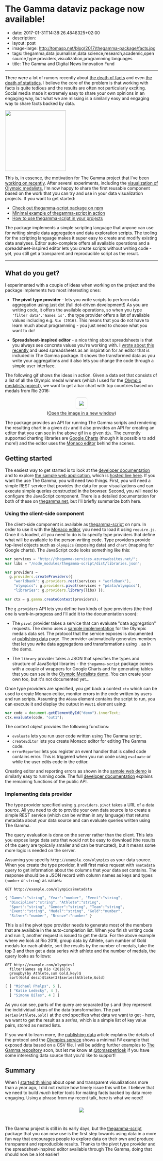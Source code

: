 The Gamma dataviz package now available!
==============================================

 - date: 2017-01-31T14:38:26.4848325+02:00
 - description:
 - layout: post
 - image-large: http://tomasp.net/blog/2017/thegamma-package/facts.jpg
 - tags: thegamma,data journalism,data science,research,academic,open source,type providers,visualization,programming languages
 - title: The Gamma and Digital News Innovation Fund
 
----------------------------------------------------------------------------------------------------

There were a lot of rumors recently about [the death of facts](http://www.bbc.co.uk/news/uk-37995600)
and even [the death of statistics](https://www.theguardian.com/politics/2017/jan/19/crisis-of-statistics-big-data-democracy).
I believe the core of the problem is that working with facts is quite tedious and the results are
often not particularly exciting. Social media made it extremely easy to share your own opinions
in an engaging way, but what we are missing is a similarly easy and engaging way to share facts
backed by data. 

<a href="https://www.npmjs.com/package/thegamma-script">
<img src="http://tomasp.net/blog/2017/thegamma-package/npm.png" style="width:200px" class="rdecor-sm"/>
</a>

This is, in essence, the motivation for The Gamma project that I've been [working on 
recently](http://tomasp.net/blog/2016/thegamma-dni/). After several experiments, including the
[visualization of Olympic medalists](http://tomasp.net/blog/2016/thegamma-olympic-medalists/),
I'm now happy to share the first reusable component based on the work that you can try and use
in your data visualization projects. If you want to get started:

 - [Check out thegamma-script package on npm](https://www.npmjs.com/package/thegamma-script) 
 - [Minimal example of thegamma-script in action](http://thegamma-sample-web.azurewebsites.net/)
 - [How to use thegamma-script in your projects](http://thegamma.net/developers/)

The package implements a simple scripting language that anyone can use for writing simple data
aggregation and data exploration scripts. The tooling for the scripting language makes it super
easy to create and modify existing data analyses. Editor auto-complete offers all available 
operations and a spreadsheet-inspired editor lets you create scripts without writing code - yet,
you still get a transparent and reproducible script as the result.

----------------------------------------------------------------------------------------------------

What do you get?
----------------

I experimented with a couple of ideas when working on the project and the package implements
two most interesting ones:

 - **The pivot type provider** - lets you write scripts to perform data aggregation using
   just dot (full dot-driven development!) As you are writing code, it offers the available
   operations, so when you type `'filter data'.'Games is'.` the type provider offers a list
   of available values including e.g. `Rio (2016)`. This means that you do not have to learn 
   much about programming - you just need to choose what you want to do!
   
 - **Spreadsheet-inspired editor** - a nice thing about spreadsheets is that you always see
   concrete values you're working with. I [wrote about this recently](http://tomasp.net/blog/2016/no-functions/)
   and used spreadsheets as an inspiration for an editor that is included in The Gamma package.
   It shows the transformed data as you write your aggregations and it also lets you change the
   code through a simple user interface.
   
The following gif shows the ideas in action. Given a data set that consists of a list of all the
Olympic medal winners (which I used for the [Olympic medalists
project](http://tomasp.net/blog/2016/thegamma-olympic-medalists/)), we want to get a bar chart
with top countries based on medals from Rio 2016:
 
<div style="max-width:1008px;padding:0px;margin:10px auto 10px auto;text-align:center;">
  <img src="preview.gif" style="display:none" id="img1a" />
  <img src="preview-still.png" style="max-width:100%;cursor:pointer;border:1px solid #d8d8d8;border-radius:6px;padding:10px;margin-bottom:5px;" id="img1b" /><br />
  (<a href="preview.gif" target="_blank">Open the image in a new window</a>)<!--_ -->
  <script type="text/javascript">
    var p1 = false;
    document.getElementById("img1b").onclick = function() {
      document.getElementById("img1b").src = 
        p1 ? "preview-still.png" : document.getElementById("img1a").src;
      p1 = !p1;
    }
  </script>
</div>

The package provides an API for running The Gamma scripts and rendering the resulting chart
in a given `div` and it also provides an API for creating an editor that you can see in the 
above gif in a given `div`. The currently supported charting libraries are [Google 
Charts](https://developers.google.com/chart/) (though it is possible to add more!) and 
the editor uses the [Monaco editor](https://microsoft.github.io/monaco-editor/) behind the
scenes.

Getting started
---------------

The easiest way to get started is to look at the [developer documentation](http://thegamma.net/developers/)
and to explore [the sample web application](https://github.com/the-gamma/thegamma-sample-web),
which is [hosted live here](http://thegamma-sample-web.azurewebsites.net/).
If you want the use The Gamma, you will need two things. First, you will need a simple REST service
that provides the data for your visualizations and can execute simple queries constructed in the
browser. Second, you will need to configure the JavaScript component. There is a detailed
documentation for both of these on [thegamma.net](http://thegamma.net/), but I'll briefly 
summarize both here.

### Using the client-side component

The client-side component is available as [thegamma-script](https://www.npmjs.com/package/thegamma-script)
on npm. In order to use it with the [Monaco editor](https://microsoft.github.io/monaco-editor/), you
need to load it using `require.js`. Once it is loaded, all you need to do is to specify type 
providers that define what will be available to the person writing code. Type providers provide
top-level objects such as `olympics` (exposing data) and `chart` (mapping for Google charts).
The JavaScript code looks something like this:

```js
var services = "http://thegamma-services.azurewebsites.net/";
var libs = "/node_modules/thegamma-script/dist/libraries.json";

var providers = 
  g.providers.createProviders({ 
    "worldbank": g.providers.rest(services + "worldbank"),
    "olympics": g.providers.pivot(services + "pdata/olympics"),
    "libraries": g.providers.library(libs) });
    
var ctx = g.gamma.createContext(providers);
```

The `g.providers` API lets you define two kinds of type providers (the third one is
work-in-progress and I'll add it to the documentation soon):

 - The `pivot` provider takes a service that can evaluate "data aggregation" requests.
   The demo uses a [sample implementation](https://github.com/the-gamma/thegamma-services/blob/master/src/pdata/server.fsx)
   for the Olympic medals data set. The protocol that the service exposes is documented at
   [publishing data](/publishing) page. The provider automatically generates members that let you
   write data aggregations and transformations using `.` as in the demo.  

 - The `library` provider takes a JSON that specifies the types and structure of JavaScript 
   libraries - the `thegamma-script` package comes with a couple of wrappers for Google Charts
   and for generating tables that you can see in the [Olympic Medalists demo](http://rio2016.thegamma.net/).
   You can create your own too, but it's not documented yet...

Once type providers are specified, you get back a context `ctx` which can be used to
create Monaco editor, monitor errors in the code written by users and run scripts. 
Assuming the `#demo` element contains the script to run, you can execute it and display
the output in `#out1` element using:

```js
var code = document.getElementById("demo").innerText;
ctx.evaluate(code, "out1");
```

The context object provides the following functions:

 - `evaluate` lets you run user code written using The Gamma script.
 - `createEditor` lets you create Monaco editor for editing The Gamma code.
 - `errorReported` lets you register an event handler that is called code contains error.
   This is triggered when you run code using `evaluate` or while the user edits code in the editor.

Creating editor and reporting errors as shown in the [sample web 
demo](http://thegamma-sample-web.azurewebsites.net) is similarly easy to running code.
The full [developer documentation](http://thegamma.net/developers/) explains the remaining
functions of the public API.

### Implementing data provider

The type provider specified using `g.providers.pivot` takes a URL of a data source. All you 
need to do to provide your own data source is to create a simple REST service (which can be 
written in any language) that returns metadata about your data source and can evaluate
queries written using The Gamma.

The query evaluation is done on the server rather than the client. This lets you expose large
data sets that would not be easy to download (the results of the query are typically smaller and
can be truncated), but it means some more logic is needed on the server.

Assuming you specify `http://example.com/olympics` as your data source. When you create the type
provider, it will first make request with `?metadata` query to get information about the columns
that your data set contains. The response should be a JSON record with column names as keys and
types (`number` or `string`) as values:

```
GET http://example.com/olympics?metadata
```

```js
{ "Games":"string", "Year":"number", "Event":"string",
  "Discipline":"string", "Athlete":"string", 
  "Sport":"string", "Gender":"string", "Team":"string",
  "Event":"string", "Medal":"string", "Gold":"number",
  "Silver":"number", "Bronze":"number" }
```

This is all the pivot type provider needs to generate most of the members that are available
in the auto-completion list. When you finish writing code and run it, another request is issued
to get the data. For the above example where we look at Rio 2016, group data by Athlete,
sum number of Gold medals for each athlete, sort the results by the number of medals, take the top
3 and then get a data series with athlete and the number of medals, the query looks as follows:

```
GET http://example.com/olympics?
  filter(Games eq Rio (2016))$
  groupby(by Athlete,sum Gold,key)$
  sort(Gold desc)$take(3)$series(Athlete,Gold)
```  

```js
[ [ "Michael Phelps", 5 ], 
  [ "Katie Ledecky", 4 ], 
  [ "Simone Biles", 4 ] ]
```

As you can see, parts of the query are separated by `$` and they represent the indidividual steps
of the data transformation. The part `series(Athlete,Gold)` at the end specifies what data we
want to get - here, we want to get the result as a _series_, which is a simple list of key value
pairs, stored as nested lists.

If you want to learn more, the [publishing data](http://thegamma.net/publishing/) article explains 
the details of the protocol and the [Olympics
service](https://github.com/the-gamma/thegamma-services/blob/1879f5046822943074f3c01cbeff6ebda149032d/src/pdata/server.fsx)
shows a minimal F# example that exposed data based on a CSV file. I will be adding further 
examples to [The Gamma repository](http://github.com/the-gamma) soon, but let me know at
[@tomaspetricek](https://twitter.com/tomaspetricek) if you have some interesting data source
that you'd like to support!

## Summary

When I [started thinking](http://tomasp.net/blog/2015/thegamma/) about open and transparent 
visualizations more than a year ago, I did not realize how timely issue this will be. I believe
that we need to build _much_ better tools for making facts backed by data more engaging. 
Using a phrase from my recent talk, here is what we need!

<div style="text-align:center"><img src="facts.jpg" style="max-width:80%;margin:10px 0px 30px 0px" /></div>

The Gamma project is still in its early days, but the [thegamma-script](https://www.npmjs.com/package/thegamma-script)
package that you can now use is the first step towards using data in a more fun way that 
encourages people to explore data on their own and produce transparent and reproducible results. 
Thanks to the pivot type provider and the spreadsheet-inspired editor available through The 
Gamma, doing that should now be a lot easier!
